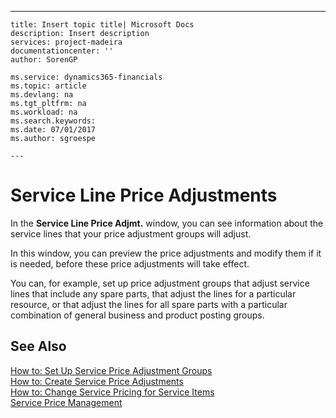 ---
    title: Insert topic title| Microsoft Docs
    description: Insert description
    services: project-madeira
    documentationcenter: ''
    author: SorenGP

    ms.service: dynamics365-financials
    ms.topic: article
    ms.devlang: na
    ms.tgt_pltfrm: na
    ms.workload: na
    ms.search.keywords:
    ms.date: 07/01/2017
    ms.author: sgroespe

    ---
# Service Line Price Adjustments
In the **Service Line Price Adjmt.** window, you can see information about the service lines that your price adjustment groups will adjust.  
  
 In this window, you can preview the price adjustments and modify them if it is needed, before these price adjustments will take effect.  
  
 You can, for example, set up price adjustment groups that adjust service lines that include any spare parts, that adjust the lines for a particular resource, or that adjust the lines for all spare parts with a particular combination of general business and product posting groups.  
  
## See Also  
 [How to: Set Up Service Price Adjustment Groups](../how-to-set-up-service-price-adjustment-groups.md)   
 [How to: Create Service Price Adjustments](../how-to-create-service-price-adjustments.md)   
 [How to: Change Service Pricing for Service Items](../how-to-change-service-pricing-for-service-items.md)   
 [Service Price Management](../service-price-management.md)